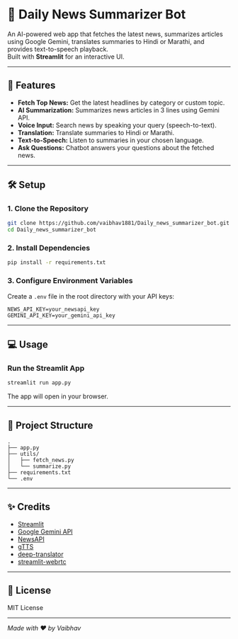 # 📰 Daily News Summarizer Bot

An AI-powered web app that fetches the latest news, summarizes articles using Google Gemini, translates summaries to Hindi or Marathi, and provides text-to-speech playback.  
Built with **Streamlit** for an interactive UI.

---

## 🚀 Features

- **Fetch Top News:** Get the latest headlines by category or custom topic.
- **AI Summarization:** Summarizes news articles in 3 lines using Gemini API.
- **Voice Input:** Search news by speaking your query (speech-to-text).
- **Translation:** Translate summaries to Hindi or Marathi.
- **Text-to-Speech:** Listen to summaries in your chosen language.
- **Ask Questions:** Chatbot answers your questions about the fetched news.

---

## 🛠️ Setup

### 1. Clone the Repository

```sh
git clone https://github.com/vaibhav1881/Daily_news_summarizer_bot.git
cd Daily_news_summarizer_bot
```

### 2. Install Dependencies

```sh
pip install -r requirements.txt
```

### 3. Configure Environment Variables

Create a `.env` file in the root directory with your API keys:

```
NEWS_API_KEY=your_newsapi_key
GEMINI_API_KEY=your_gemini_api_key
```

---

## 💻 Usage

### Run the Streamlit App

```sh
streamlit run app.py
```

The app will open in your browser.

---

## 🧩 Project Structure

```
.
├── app.py
├── utils/
│   ├── fetch_news.py
│   └── summarize.py
├── requirements.txt
└── .env
```

---

## ✨ Credits

- [Streamlit](https://streamlit.io/)
- [Google Gemini API](https://ai.google.dev/)
- [NewsAPI](https://newsapi.org/)
- [gTTS](https://pypi.org/project/gTTS/)
- [deep-translator](https://pypi.org/project/deep-translator/)
- [streamlit-webrtc](https://github.com/whitphx/streamlit-webrtc)

---

## 📄 License

MIT License

---

*Made with ❤️ by Vaibhav*
